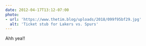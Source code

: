 ```yaml
---
date: 2012-04-17T13:12-07:00
photo:
- url: 'https://www.thetim.blog/uploads/2018/099f95bf29.jpg'
  alt: 'Ticket stub for Lakers vs. Spurs'
---
```

Ahh yea!!
